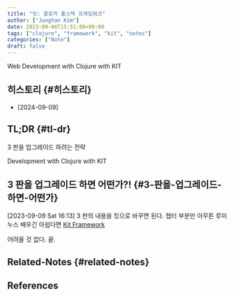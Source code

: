 ```yaml
---
title: "킷: 클로저 풀스텍 프레임워크"
author: ["Junghan Kim"]
date: 2023-09-06T15:51:00+09:00
tags: ["clojure", "framework", "kit", "notes"]
categories: ["Note"]
draft: false
---
```


Web Development with Clojure with KIT


## 히스토리 {#히스토리}

-   [2024-09-09]


## TL;DR {#tl-dr}

3 판을 업그레이드 하려는 전략

Development with Clojure with KIT


## 3 판을 업그레이드 하면 어떤가?! {#3-판을-업그레이드-하면-어떤가}

<span class="timestamp-wrapper"><span class="timestamp">[2023-09-09 Sat 16:13]</span></span> 3 판의 내용을 킷으로 바꾸면 된다. 챕터 부분만 아무튼 루미누스 배우긴 아쉽다면 [Kit Framework](https://kit-clj.github.io/)

어려울 것 없다. 끝.


## Related-Notes {#related-notes}

## References

<style>.csl-entry{text-indent: -1.5em; margin-left: 1.5em;}</style><div class="csl-bib-body">
</div>
